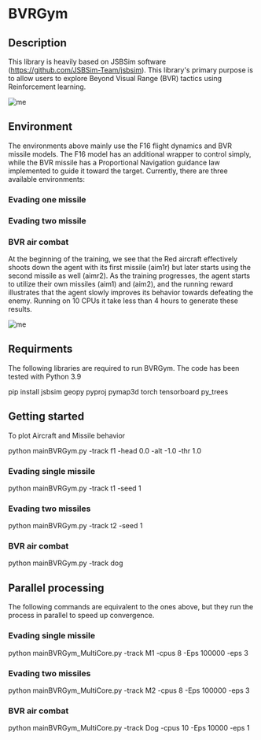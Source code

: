 # BVRGym
## Description
This library is heavily based on JSBSim software (https://github.com/JSBSim-Team/jsbsim). 
This library's primary purpose is to allow users to explore Beyond Visual Range (BVR) tactics using Reinforcement learning.

![me](https://github.com/xcwoid/BVRGym/blob/main/fg_git.gif)

## Environment
The environments above mainly use the F16 flight dynamics and BVR missile models. 
The F16 model has an additional wrapper to control simply, while the BVR missile has a Proportional Navigation guidance law implemented to guide it toward the target.
Currently, there are three available environments:

### Evading one missile 

### Evading two missile 

### BVR air combat
At the beginning of the training, we see that the Red aircraft effectively shoots down the agent with its first missile (aim1r) but later starts using the second missile as well (aimr2). As the training progresses, the agent starts to utilize their own missiles (aim1) and (aim2), and the running reward illustrates that the agent slowly improves its behavior towards defeating the enemy. Running on 10 CPUs it take less than 4 hours to generate these results.

![me](https://github.com/xcwoid/BVRGym/blob/main/BVRGymTraining_git.png)


## Requirments
The following libraries are required to run BVRGym. 
The code has been tested with Python 3.9 

pip install jsbsim geopy pyproj pymap3d torch tensorboard py_trees

## Getting started 
To plot Aircraft and Missile behavior 

python mainBVRGym.py -track f1 -head 0.0 -alt -1.0 -thr 1.0

### Evading single missile 
python mainBVRGym.py -track t1 -seed 1

### Evading two missiles 
python mainBVRGym.py -track t2 -seed 1

### BVR air combat
python mainBVRGym.py -track dog

## Parallel processing 
The following commands are equivalent to the ones above, but they run the process in parallel to speed up convergence. 

### Evading single missile 
python mainBVRGym_MultiCore.py -track M1  -cpus 8 -Eps 100000 -eps 3

### Evading two missiles 
python mainBVRGym_MultiCore.py -track M2  -cpus 8 -Eps 100000 -eps 3

### BVR air combat
python mainBVRGym_MultiCore.py -track Dog -cpus 10 -Eps 10000 -eps 1
